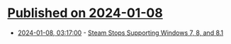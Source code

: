 # [Published on 2024-01-08](index.md)

* [2024-01-08, 03:17:00](https://soylentnews.org/article.pl?sid=24/01/07/0445242&from=rss) - [Steam Stops Supporting Windows 7, 8, and 8.1](https://soylentnews.org/article.pl?sid=24/01/07/0445242&from=rss)
